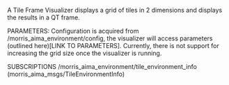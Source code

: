 A Tile Frame Visualizer displays a grid of tiles in 2 dimensions and displays the results in a QT frame.

PARAMETERS:
    Configuration is acquired from /morris_aima_environment/config, the visualizer will access parameters (outlined here)[LINK TO PARAMETERS]. Currently, there is not support for increasing the grid size once the visualizer is running. 

SUBSCRIPTIONS
/morris_aima_environment/tile_environment_info (morris_aima_msgs/TileEnvironmentInfo)
